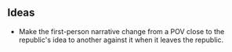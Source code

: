Ideas
-------

- Make the first-person narrative change from a POV close to the
  republic's idea to another  against it when it leaves the republic.